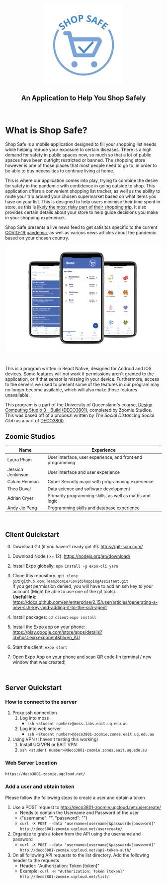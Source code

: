 <div align="center">
<img src="./client/assets/logosplash.png" 
height="256" width="256" >
</div>

<h2 align="center">An Application to Help You Shop Safely</h2>

&nbsp;

# What is Shop Safe?
Shop Safe is a mobile application designed to fill your shopping list needs while helping reduce your exposure to certain diseases. There is a high demand for safety in public spaces now, so much so that a lot of public spaces have been outright restricted or banned. The shopping store however is one of those places that most people need to go to, in order to be able to buy necessities to continue living at home.

This is where our application comes into play, trying to combine the desire for safety in the pandemic with confidence in going outside to shop. This application offers a convenient shopping list tracker, as well as the ability to route your trip around your chosen supermarket based on what items you have on your list. This is designed to help users minimise their time spent in store, as this is [likely the most risky part of their shopping trip](https://www.cdc.gov/coronavirus/2019-ncov/prevent-getting-sick/how-covid-spreads.html). It also provides certain details about your store to help guide decisions you make in your shopping experience. 

Shop Safe presents a live news feed to get satisitcs specific to the current [COVID-19 pandemic](https://en.wikipedia.org/wiki/Coronavirus_disease_2019), as well as various news articles about the pandemic based on your chosen country. 

<div align="center">
<img src="./artwork/phoneImages.png" >
</div>

&nbsp;


This is a program written in React Native, designed for Android and IOS devices. Some features will not work if permissions aren't granted to the application, or if that sensor is missing in your device. Furthermore, access to the servers we used to present some of the features in our program may no longer become available, which will also make those features unavailable.

This program is a part of the University of Queensland's course, [Design Computing Studio 3 - Build (DECO3801)](https://my.uq.edu.au/programs-courses/course.html?course_code=DECO3801), completed by Zoomie Studios. This was based off of a proposal written by *The Social Distancing Social Club* as a part of [DECO3800](https://my.uq.edu.au/programs-courses/course.html?course_code=DECO3800).



## Zoomie Studios
Name | Experience
------------ | -------------
Laura Pham | User interface, user experience, and front end programming
Jessica Jenkinson | User interface and user experience
Calum Henman | Cyber Security major with programming experience
Theo Duval | Data science and software development
Adrian Cryer | Primarily programming skills, as well as maths and logic
Andy Jie Peng | Programming skills and database experience

&nbsp;

## Client Quickstart

0. Download Git (if you haven't ready got it!): https://git-scm.com/
1. Download Node (>= 12): https://nodejs.org/en/download/

2. Install Expo globally:
`npm install -g expo-cli yarn`

3. Clone this repository: `git clone git@github.com:TeamZoomie/CovidShoppingAssistant.git`\
If you get permission denied, you will have to add an ssh key to your account (Might be able to use one of the git tools).\
**Useful link**: https://docs.github.com/en/enterprise/2.15/user/articles/generating-a-new-ssh-key-and-adding-it-to-the-ssh-agent 

4. Install packages:
`cd client`
`expo install`

5. Install the Expo app on your phone: https://play.google.com/store/apps/details?id=host.exp.exponent&hl=en_AU
6. Start the client: `expo start`
7. Open Expo App on your phone and scan QR code (In terminal / new window that was created)

&nbsp;

## Server Quickstart
### How to connect to the server  
1. Proxy ssh connection
	1. Log into moss
		- `ssh <student number>@moss.labs.eait.uq.edu.au`
	2. Log into web server
		- `ssh <student number>@deco3801-zoomie.zones.eait.uq.edu.au`
2. Using VPN (I haven't testing this working)
	1. Install UQ VPN or EAIT VPN
	2. `ssh <student number>@deco3801-zoomie.zones.eait.uq.edu.au`

### Web Server Location
`https://deco3801-zoomie.uqcloud.net/`

### Add a user and obtain token
Please follow the following steps to create a user and obtain a token
1. Use a POST request to http://deco3801-zoomie.uqcloud.net/usercreate/
	- Needs to contain the Username and Password of the user
	- {"username": "", "password": ""}
	- `curl -X POST --data "username=[username]&password=[password]" http://deco3801-zoomie.uqcloud.net/usercreate/`
2. Organize to grab a token from the API using the username and password
	- `curl -X POST --data "username=[username]&password=[password]" http://deco3801-zoomie.uqcloud.net/api-token-auth/`
3. On all following API requests to the list directory. Add the following header to the requests
	- Header: "Authorization: Token [token]"
	- Example: `curl -H "Authorization: Token [token]" http://deco3801-zoomie.uqcloud.net/list/`
